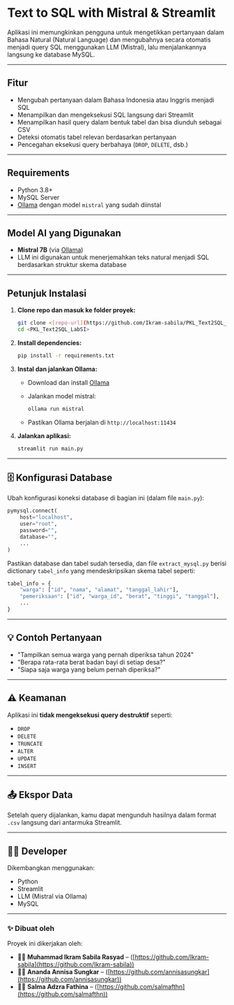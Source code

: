 # Text to SQL with Mistral & Streamlit

Aplikasi ini memungkinkan pengguna untuk mengetikkan pertanyaan dalam Bahasa Natural (Natural Language) dan mengubahnya secara otomatis menjadi query SQL menggunakan LLM (Mistral), lalu menjalankannya langsung ke database MySQL.

---

## Fitur

* Mengubah pertanyaan dalam Bahasa Indonesia atau Inggris menjadi SQL
* Menampilkan dan mengeksekusi SQL langsung dari Streamlit
* Menampilkan hasil query dalam bentuk tabel dan bisa diunduh sebagai CSV
* Deteksi otomatis tabel relevan berdasarkan pertanyaan
* Pencegahan eksekusi query berbahaya (`DROP`, `DELETE`, dsb.)

---

## Requirements

* Python 3.8+
* MySQL Server
* [Ollama](https://ollama.com) dengan model `mistral` yang sudah diinstal

---

## Model AI yang Digunakan

* **Mistral 7B** (via [Ollama](https://ollama.com/))
* LLM ini digunakan untuk menerjemahkan teks natural menjadi SQL berdasarkan struktur skema database

---

## Petunjuk Instalasi

1. **Clone repo dan masuk ke folder proyek:**

   ```bash
   git clone <[repo-url](https://github.com/Ikram-sabila/PKL_Text2SQL_LabSI)>
   cd <PKL_Text2SQL_LabSI>
   ```

2. **Install dependencies:**

   ```bash
   pip install -r requirements.txt
   ```

3. **Instal dan jalankan Ollama:**

   * Download dan install [Ollama](https://ollama.com/)

   * Jalankan model mistral:

     ```bash
     ollama run mistral
     ```

   * Pastikan Ollama berjalan di `http://localhost:11434`

4. **Jalankan aplikasi:**

   ```bash
   streamlit run main.py
   ```

---

## 🗄️ Konfigurasi Database

Ubah konfigurasi koneksi database di bagian ini (dalam file `main.py`):

```python
pymysql.connect(
    host="localhost",
    user="root",
    password="",
    database="",
    ...
)
```

Pastikan database dan tabel sudah tersedia, dan file `extract_mysql.py` berisi dictionary `tabel_info` yang mendeskripsikan skema tabel seperti:

```python
tabel_info = {
    "warga": ["id", "nama", "alamat", "tanggal_lahir"],
    "pemeriksaan": ["id", "warga_id", "berat", "tinggi", "tanggal"],
    ...
}
```

---

## 💡 Contoh Pertanyaan

* "Tampilkan semua warga yang pernah diperiksa tahun 2024"
* "Berapa rata-rata berat badan bayi di setiap desa?"
* "Siapa saja warga yang belum pernah diperiksa?"

---

## ⚠️ Keamanan

Aplikasi ini **tidak mengeksekusi query destruktif** seperti:

* `DROP`
* `DELETE`
* `TRUNCATE`
* `ALTER`
* `UPDATE`
* `INSERT`

---

## 📤 Ekspor Data

Setelah query dijalankan, kamu dapat mengunduh hasilnya dalam format `.csv` langsung dari antarmuka Streamlit.

---

## 🧑‍💻 Developer

Dikembangkan menggunakan:

* Python
* Streamlit
* LLM (Mistral via Ollama)
* MySQL

---

### ✨ Dibuat oleh

Proyek ini dikerjakan oleh:

- 🧑‍💻 **Muhammad Ikram Sabila Rasyad** – ([https://github.com/Ikram-sabila](https://github.com/Ikram-sabila))
- 👩‍💻 **Ananda Annisa Sungkar** – ([https://github.com/annisasungkar](https://github.com/annisasungkar))
- 👨‍💻 **Salma Adzra Fathina** – ([https://github.com/salmafthn](https://github.com/salmafthn))
